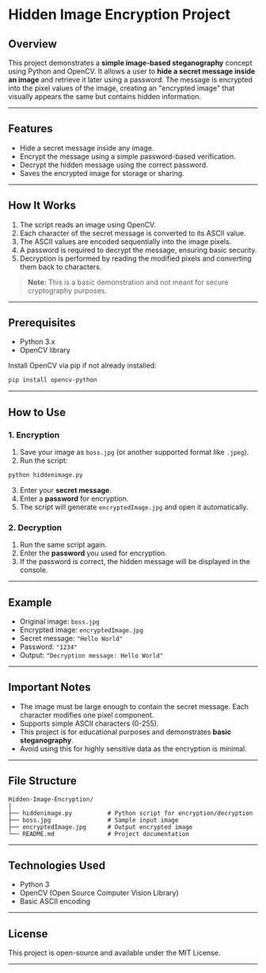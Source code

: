 # Hidden Image Encryption Project

## Overview

This project demonstrates a **simple image-based steganography** concept using Python and OpenCV. It allows a user to **hide a secret message inside an image** and retrieve it later using a password. The message is encrypted into the pixel values of the image, creating an "encrypted image" that visually appears the same but contains hidden information.

---

## Features

* Hide a secret message inside any image.
* Encrypt the message using a simple password-based verification.
* Decrypt the hidden message using the correct password.
* Saves the encrypted image for storage or sharing.

---

## How It Works

1. The script reads an image using OpenCV.
2. Each character of the secret message is converted to its ASCII value.
3. The ASCII values are encoded sequentially into the image pixels.
4. A password is required to decrypt the message, ensuring basic security.
5. Decryption is performed by reading the modified pixels and converting them back to characters.

> **Note:** This is a basic demonstration and not meant for secure cryptography purposes.

---

## Prerequisites

* Python 3.x
* OpenCV library

Install OpenCV via pip if not already installed:

```bash
pip install opencv-python
```

---

## How to Use

### 1. Encryption

1. Save your image as `boss.jpg` (or another supported format like `.jpeg`).
2. Run the script:

```bash
python hiddenimage.py
```

3. Enter your **secret message**.
4. Enter a **password** for encryption.
5. The script will generate `encryptedImage.jpg` and open it automatically.

### 2. Decryption

1. Run the same script again.
2. Enter the **password** you used for encryption.
3. If the password is correct, the hidden message will be displayed in the console.

---

## Example

* Original image: `boss.jpg`
* Encrypted image: `encryptedImage.jpg`
* Secret message: `"Hello World"`
* Password: `"1234"`
* Output: `"Decryption message: Hello World"`

---

## Important Notes

* The image must be large enough to contain the secret message. Each character modifies one pixel component.
* Supports simple ASCII characters (0-255).
* This project is for educational purposes and demonstrates **basic steganography**.
* Avoid using this for highly sensitive data as the encryption is minimal.

---

## File Structure

```
Hidden-Image-Encryption/
│
├── hiddenimage.py          # Python script for encryption/decryption
├── boss.jpg                # Sample input image
├── encryptedImage.jpg      # Output encrypted image
└── README.md               # Project documentation
```

---

## Technologies Used

* Python 3
* OpenCV (Open Source Computer Vision Library)
* Basic ASCII encoding

---

## License

This project is open-source and available under the MIT License.

---

